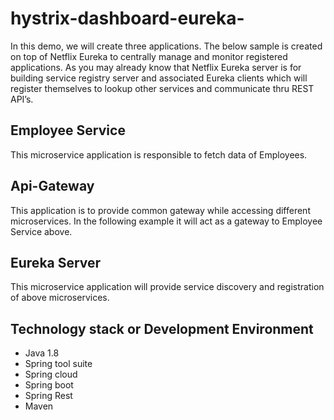 # hystrix-dashboard-eureka-

In this demo, we will create three applications. The below sample is created on top of Netflix Eureka to centrally manage and monitor registered applications. As you may already know that Netflix Eureka server is for building service registry server and associated Eureka clients which will register themselves to lookup other services and communicate thru REST API’s.

## Employee Service 
  This microservice application is responsible to fetch data of Employees.
## Api-Gateway
  This application is to provide common gateway while accessing different microservices. In the following example it will act as a gateway to Employee Service above.
## Eureka Server
  This microservice application will provide service discovery and registration of above microservices.
  
## Technology stack or Development Environment
- Java 1.8
- Spring tool suite
- Spring cloud
- Spring boot
- Spring Rest
- Maven

